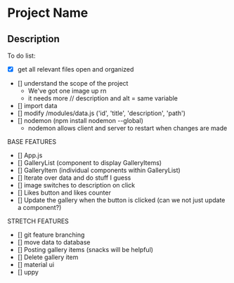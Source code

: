 # Project Name


## Description


To do list:

- [x] get all relevant files open and organized
- [] understand the scope of the project
    - We've got one image up rn
    - it needs more
    // description and alt = same variable
- [] import data
- [] modify /modules/data.js ('id', 'title', 'description', 'path') 
- [] nodemon (npm install nodemon --global)
    - nodemon allows client and server to restart when changes are made

BASE FEATURES
- [] App.js
- [] GalleryList (component to display GalleryItems)
- [] GalleryItem (individual components within GalleryList)
- [] Iterate over data and do stuff I guess
- [] image switches to description on click
- [] Likes button and likes counter
- [] Update the gallery when the button is clicked (can
    we not just update a component?)

STRETCH FEATURES
- [] git feature branching
- [] move data to database
- [] Posting gallery items (snacks will be helpful)
- [] Delete gallery item
- [] material ui 
- [] uppy
